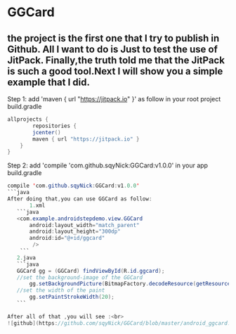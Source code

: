 GGCard
===
the project is the first one that I try to publish in Github. All I want to do is Just to test the use of JitPack. Finally,the truth told me that the JitPack is such a good tool.Next I will show you a simple example that I did.
----------------------------------------------------------------------------------------------------------------------------------------
Step 1:
 add  'maven { url "https://jitpack.io" }' as follow in your root project build.gradle
```java
allprojects {
        repositories { 
        jcenter()
        maven { url "https://jitpack.io" }
    }
}
```
Step 2:
 add 'compile 'com.github.sqyNick:GGCard:v1.0.0' in your app build.gradle
 ```java 
 compile 'com.github.sqyNick:GGCard:v1.0.0' 
```java
 After doing that,you can use GGCard as follow:
        1.xml
	```java
	<com.example.androidstepdemo.view.GGCard
        android:layout_width="match_parent"
        android:layout_height="300dp"
        android:id="@+id/ggcard"
         />
	 ```
	2.java
	```java
	GGCard gg = (GGCard) findViewById(R.id.ggcard);
	//set the background-image of the GGCard
        gg.setBackgroundPicture(BitmapFactory.decodeResource(getResources(),R.mipmap.ic_launcher)); 
	//set the width of the paint
        gg.setPaintStrokeWidth(20);
	```
		
After all of that ,you will see :<br>
![github](https://github.com/sqyNick/GGCard/blob/master/android_ggcard.gif)

 

